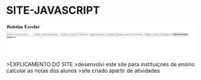 # SITE-JAVASCRIPT

<img src="repo.jpeg" alt="repo">
>EXPLICAMENTO DO SITE
>desenvolvi este site para instituiçoes de ensino calcular as notas dos alunos
>site criado apartir de atividades 
